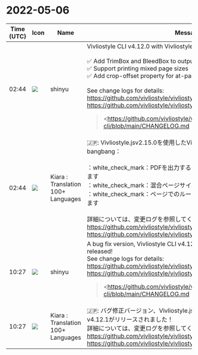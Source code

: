 # 2022-05-06

|Time (UTC)|Icon|Name|Message|
|---|---|---|---|
|02:44|![](https://avatars.slack-edge.com/2018-04-27/354445776386_e258f5ed5ba887b08668_72.jpg)|shinyu|Vivliostyle CLI v4.12.0 with Vivliostyle.js v2.15.0 Released‼️<br><br>✅ Add TrimBox and BleedBox to output PDF<br>✅ Support printing mixed page sizes<br>✅ Add crop-offset property for at-page rule<br><br>See change logs for details:<br><https://github.com/vivliostyle/vivliostyle-cli/blob/main/CHANGELOG.md><br><https://github.com/vivliostyle/vivliostyle.js/blob/master/CHANGELOG.md><br><blockquote><https://github.com/vivliostyle/vivliostyle-cli/blob/main/CHANGELOG.md | CHANGELOG.md></blockquote><br><blockquote><https://github.com/vivliostyle/vivliostyle.js/blob/master/CHANGELOG.md | CHANGELOG.md></blockquote>|
|02:44|![](https://avatars.slack-edge.com/2021-08-02/2324149410423_2aa7423c4133ecb9f168_72.png)|Kiara : Translation 100+ Languages|🇯🇵: Vivliostyle.jsv2.15.0を使用したVivliostyleCLIv4.12.0リリース：bangbang：<br><br>：white_check_mark：PDFを出力するためにTrimBoxとBleedBoxを追加します<br>：white_check_mark：混合ページサイズの印刷をサポート<br>：white_check_mark：ページでのルールのcrop-offsetプロパティを追加します<br><br>詳細については、変更ログを参照してください。<br><https://github.com/vivliostyle/vivliostyle-cli/blob/main/CHANGELOG.md><br><https://github.com/vivliostyle/vivliostyle.js/blob/master/CHANGELOG.md>|
|10:27|![](https://avatars.slack-edge.com/2018-04-27/354445776386_e258f5ed5ba887b08668_72.jpg)|shinyu|A bug fix version, Vivliostyle CLI v4.12.1 with Vivliostyle.js v2.15.1 released!<br>See change logs for details:<br><https://github.com/vivliostyle/vivliostyle-cli/blob/main/CHANGELOG.md><br><https://github.com/vivliostyle/vivliostyle.js/blob/master/CHANGELOG.md><br><blockquote><https://github.com/vivliostyle/vivliostyle-cli/blob/main/CHANGELOG.md | CHANGELOG.md></blockquote><br><blockquote><https://github.com/vivliostyle/vivliostyle.js/blob/master/CHANGELOG.md | CHANGELOG.md></blockquote>|
|10:27|![](https://avatars.slack-edge.com/2021-08-02/2324149410423_2aa7423c4133ecb9f168_72.png)|Kiara : Translation 100+ Languages|🇯🇵: バグ修正バージョン、Vivliostyle.jsv2.15.1を含むVivliostyleCLI v4.12.1がリリースされました！<br>詳細については、変更ログを参照してください。<br><https://github.com/vivliostyle/vivliostyle-cli/blob/main/CHANGELOG.md><br><https://github.com/vivliostyle/vivliostyle.js/blob/master/CHANGELOG.md>|
